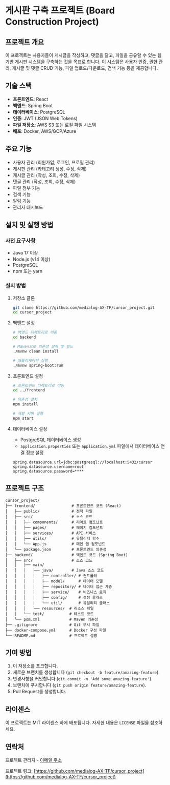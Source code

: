 # 게시판 구축 프로젝트 (Board Construction Project)

## 프로젝트 개요

이 프로젝트는 사용자들이 게시글을 작성하고, 댓글을 달고, 파일을 공유할 수 있는 웹 기반 게시판 시스템을 구축하는 것을 목표로 합니다. 이 시스템은 사용자 인증, 권한 관리, 게시글 및 댓글 CRUD 기능, 파일 업로드/다운로드, 검색 기능 등을 제공합니다.

## 기술 스택

- **프론트엔드**: React
- **백엔드**: Spring Boot
- **데이터베이스**: PostgreSQL
- **인증**: JWT (JSON Web Tokens)
- **파일 저장소**: AWS S3 또는 로컬 파일 시스템
- **배포**: Docker, AWS/GCP/Azure

## 주요 기능

- 사용자 관리 (회원가입, 로그인, 프로필 관리)
- 게시판 관리 (카테고리 생성, 수정, 삭제)
- 게시글 관리 (작성, 조회, 수정, 삭제)
- 댓글 관리 (작성, 조회, 수정, 삭제)
- 파일 첨부 기능
- 검색 기능
- 알림 기능
- 관리자 대시보드

## 설치 및 실행 방법

### 사전 요구사항

- Java 17 이상
- Node.js (v14 이상)
- PostgreSQL
- npm 또는 yarn

### 설치 방법

1. 저장소 클론
   ```bash
   git clone https://github.com/medialog-AX-TF/cursor_project.git
   cd cursor_project
   ```

2. 백엔드 설정
   ```bash
   # 백엔드 디렉토리로 이동
   cd backend
   
   # Maven으로 의존성 설치 및 빌드
   ./mvnw clean install
   
   # 애플리케이션 실행
   ./mvnw spring-boot:run
   ```

3. 프론트엔드 설정
   ```bash
   # 프론트엔드 디렉토리로 이동
   cd ../frontend
   
   # 의존성 설치
   npm install
   
   # 개발 서버 실행
   npm start
   ```

4. 데이터베이스 설정
   - PostgreSQL 데이터베이스 생성
   - `application.properties` 또는 `application.yml` 파일에서 데이터베이스 연결 정보 설정
   ```
   spring.datasource.url=jdbc:postgresql://localhost:5432/cursor
   spring.datasource.username=root
   spring.datasource.password=****
   ```

## 프로젝트 구조

```
cursor_project/
├── frontend/                # 프론트엔드 코드 (React)
│   ├── public/              # 정적 파일
│   ├── src/                 # 소스 코드
│   │   ├── components/      # 리액트 컴포넌트
│   │   ├── pages/           # 페이지 컴포넌트
│   │   ├── services/        # API 서비스
│   │   ├── utils/           # 유틸리티 함수
│   │   └── App.js           # 메인 앱 컴포넌트
│   └── package.json         # 프론트엔드 의존성
├── backend/                 # 백엔드 코드 (Spring Boot)
│   ├── src/                 # 소스 코드
│   │   ├── main/
│   │   │   ├── java/        # Java 소스 코드
│   │   │   │   ├── controller/ # 컨트롤러
│   │   │   │   ├── model/      # 데이터 모델
│   │   │   │   ├── repository/ # 데이터 접근 계층
│   │   │   │   ├── service/    # 비즈니스 로직
│   │   │   │   ├── config/     # 설정 클래스
│   │   │   │   └── util/       # 유틸리티 클래스
│   │   │   └── resources/  # 리소스 파일
│   │   └── test/           # 테스트 코드
│   └── pom.xml             # Maven 의존성
├── .gitignore              # Git 무시 파일
├── docker-compose.yml      # Docker 구성 파일
└── README.md               # 프로젝트 설명
```

## 기여 방법

1. 이 저장소를 포크합니다.
2. 새로운 브랜치를 생성합니다 (`git checkout -b feature/amazing-feature`).
3. 변경사항을 커밋합니다 (`git commit -m 'Add some amazing feature'`).
4. 브랜치에 푸시합니다 (`git push origin feature/amazing-feature`).
5. Pull Request를 생성합니다.

## 라이센스

이 프로젝트는 MIT 라이센스 하에 배포됩니다. 자세한 내용은 `LICENSE` 파일을 참조하세요.

## 연락처

프로젝트 관리자 - [이메일 주소](mailto:your.email@example.com)

프로젝트 링크: [https://github.com/medialog-AX-TF/cursor_project](https://github.com/medialog-AX-TF/cursor_project) 
